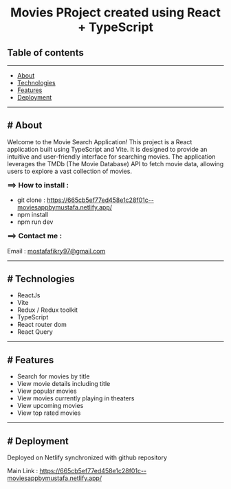 <!DOCTYPE html>
<html>
  <head> </head>
  <body>
    <h1 style="text-align: center">
      Movies PRoject created using React + TypeScript 
    </h1>
    <h2>Table of contents</h2>
    <hr />
    <ul id="table-contents">
      <li><a href="#About">About</a></li>
      <li><a href="#Technologies">Technologies</a></li>
      <li><a href="#Features">Features</a></li>
      <li><a href="#Deployment">Deployment</a></li>
    </ul>
    <hr />
    <section id="About">
      <h2># About</h2>
      <p>
        Welcome to the Movie Search Application! This project is a React application built using TypeScript and Vite. It is designed to provide an intuitive and user-friendly interface for searching movies. The application leverages the TMDb (The Movie Database) API to fetch movie data, allowing users to explore a vast collection of movies.
      </p>
      <h3 style="margin-top: 4px">==> How to install :</h3>
      <ul>
        <li>
          git clone :
          <a href="https://665cb5ef77ed458e1c28f01c--moviesappbymustafa.netlify.app/"
            >https://665cb5ef77ed458e1c28f01c--moviesappbymustafa.netlify.app/</a
          >
        </li>
        <li>npm install</li>
        <li>npm run dev</li>
      </ul>
      <h3 style="margin-top: 4px">==> Contact me :</h3>
      <p>
        Email :
        <a href="mailto:mostafafikry97@gmail.com">mostafafikry97@gmail.com</a>
      </p>
    </section>
    <hr />
    <section id="Technologies">
      <h2># Technologies</h2>
      <ul>
        <li>ReactJs</li>
        <li>Vite</li>
        <li>Redux / Redux toolkit</li>
        <li>TypeScript</li>
        <li>React router dom</li>
        <li>React Query</li>
      </ul>
    </section>
     <hr />
    <section id="Features">
      <h2># Features</h2>
      <ul>
        <li>Search for movies by title</li>
        <li>View movie details including title</li>
        <li>View popular movies</li>
        <li>View movies currently playing in theaters</li>
        <li>View upcoming movies</li>
        <li>View top rated movies</li>
      </ul>
    </section>
    <hr />
  <section id="Deployment">
      <h2># Deployment</h2>
      <p>
        Deployed on Netlify synchronized with github repository
      </p>
      <p>
        Main Link :
        <a href="https://665cb5ef77ed458e1c28f01c--moviesappbymustafa.netlify.app/"
          >https://665cb5ef77ed458e1c28f01c--moviesappbymustafa.netlify.app/</a
        >
      </p>
    </section>
  </body>
</html>
